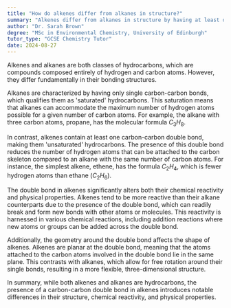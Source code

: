 ```yaml
---
title: "How do alkenes differ from alkanes in structure?"
summary: "Alkenes differ from alkanes in structure by having at least one carbon-carbon double bond, while alkanes only have single bonds."
author: "Dr. Sarah Brown"
degree: "MSc in Environmental Chemistry, University of Edinburgh"
tutor_type: "GCSE Chemistry Tutor"
date: 2024-08-27
---
```


Alkenes and alkanes are both classes of hydrocarbons, which are compounds composed entirely of hydrogen and carbon atoms. However, they differ fundamentally in their bonding structures. 

Alkanes are characterized by having only single carbon-carbon bonds, which qualifies them as 'saturated' hydrocarbons. This saturation means that alkanes can accommodate the maximum number of hydrogen atoms possible for a given number of carbon atoms. For example, the alkane with three carbon atoms, propane, has the molecular formula $C_3H_8$.

In contrast, alkenes contain at least one carbon-carbon double bond, making them 'unsaturated' hydrocarbons. The presence of this double bond reduces the number of hydrogen atoms that can be attached to the carbon skeleton compared to an alkane with the same number of carbon atoms. For instance, the simplest alkene, ethene, has the formula $C_2H_4$, which is fewer hydrogen atoms than ethane ($C_2H_6$).

The double bond in alkenes significantly alters both their chemical reactivity and physical properties. Alkenes tend to be more reactive than their alkane counterparts due to the presence of the double bond, which can readily break and form new bonds with other atoms or molecules. This reactivity is harnessed in various chemical reactions, including addition reactions where new atoms or groups can be added across the double bond.

Additionally, the geometry around the double bond affects the shape of alkenes. Alkenes are planar at the double bond, meaning that the atoms attached to the carbon atoms involved in the double bond lie in the same plane. This contrasts with alkanes, which allow for free rotation around their single bonds, resulting in a more flexible, three-dimensional structure.

In summary, while both alkenes and alkanes are hydrocarbons, the presence of a carbon-carbon double bond in alkenes introduces notable differences in their structure, chemical reactivity, and physical properties.
    